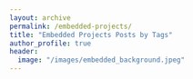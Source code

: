 ```yaml
---
layout: archive
permalink: /embedded-projects/
title: "Embedded Projects Posts by Tags"
author_profile: true
header:
  image: "/images/embedded_background.jpeg"
---
```

